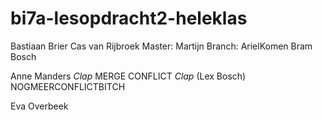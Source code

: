 # bi7a-lesopdracht2-heleklas
Bastiaan Brier
Cas van Rijbroek
Master: Martijn
Branch: ArielKomen
Bram Bosch

Anne Manders
*Clap* MERGE CONFLICT *Clap* (Lex Bosch)
NOGMEERCONFLICTBITCH

Eva Overbeek